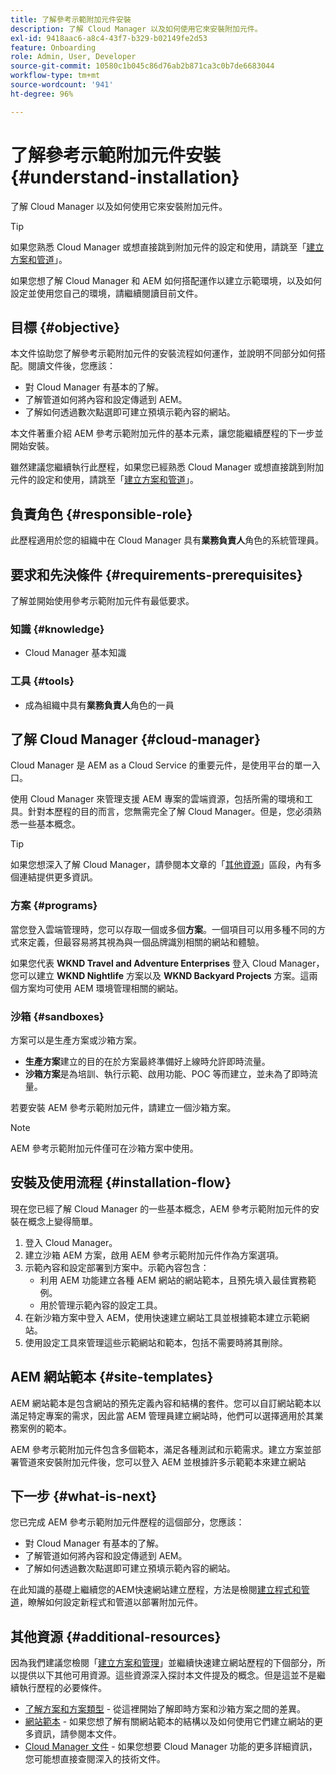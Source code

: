 ```yaml
---
title: 了解參考示範附加元件安裝
description: 了解 Cloud Manager 以及如何使用它來安裝附加元件。
exl-id: 9418aac6-a8c4-43f7-b329-b02149fe2d53
feature: Onboarding
role: Admin, User, Developer
source-git-commit: 10580c1b045c86d76ab2b871ca3c0b7de6683044
workflow-type: tm+mt
source-wordcount: '941'
ht-degree: 96%

---
```


# 了解參考示範附加元件安裝 {#understand-installation}

了解 Cloud Manager 以及如何使用它來安裝附加元件。

>[!TIP]
>
>如果您熟悉 Cloud Manager 或想直接跳到附加元件的設定和使用，請跳至「[建立方案和管道](create-program.md)」。
>
>如果您想了解 Cloud Manager 和 AEM 如何搭配運作以建立示範環境，以及如何設定並使用您自己的環境，請繼續閱讀目前文件。

## 目標 {#objective}

本文件協助您了解參考示範附加元件的安裝流程如何運作，並說明不同部分如何搭配。閱讀文件後，您應該：

* 對 Cloud Manager 有基本的了解。
* 了解管道如何將內容和設定傳遞到 AEM。
* 了解如何透過數次點選即可建立預填示範內容的網站。

本文件著重介紹 AEM 參考示範附加元件的基本元素，讓您能繼續歷程的下一步並開始安裝。

雖然建議您繼續執行此歷程，如果您已經熟悉 Cloud Manager 或想直接跳到附加元件的設定和使用，請跳至「[建立方案和管道](create-program.md)」。

## 負責角色 {#responsible-role}

此歷程適用於您的組織中在 Cloud Manager 具有&#x200B;**業務負責人**&#x200B;角色的系統管理員。

## 要求和先決條件 {#requirements-prerequisites}

了解並開始使用參考示範附加元件有最低要求。

### 知識 {#knowledge}

* Cloud Manager 基本知識

### 工具 {#tools}

* 成為組織中具有&#x200B;**業務負責人**&#x200B;角色的一員

## 了解 Cloud Manager {#cloud-manager}

Cloud Manager 是 AEM as a Cloud Service 的重要元件，是使用平台的單一入口。

使用 Cloud Manager 來管理支援 AEM 專案的雲端資源，包括所需的環境和工具。針對本歷程的目的而言，您無需完全了解 Cloud Manager。但是，您必須熟悉一些基本概念。

>[!TIP]
>
>如果您想深入了解 Cloud Manager，請參閱本文章的「[其他資源](#additional-resources)」區段，內有多個連結提供更多資訊。

### 方案 {#programs}

當您登入雲端管理時，您可以存取一個或多個&#x200B;**方案**。一個項目可以用多種不同的方式來定義，但最容易將其視為與一個品牌識別相關的網站和體驗。

如果您代表 **WKND Travel and Adventure Enterprises** 登入 Cloud Manager，您可以建立 **WKND Nightlife** 方案以及 **WKND Backyard Projects** 方案。這兩個方案均可使用 AEM 環境管理相關的網站。

### 沙箱 {#sandboxes}

方案可以是生產方案或沙箱方案。

* **生產方案**&#x200B;建立的目的在於方案最終準備好上線時允許即時流量。
* **沙箱方案**&#x200B;是為培訓、執行示範、啟用功能、POC 等而建立，並未為了即時流量。

若要安裝 AEM 參考示範附加元件，請建立一個沙箱方案。

>[!NOTE]
>
>AEM 參考示範附加元件僅可在沙箱方案中使用。

## 安裝及使用流程 {#installation-flow}

現在您已經了解 Cloud Manager 的一些基本概念，AEM 參考示範附加元件的安裝在概念上變得簡單。

1. 登入 Cloud Manager。
1. 建立沙箱 AEM 方案，啟用 AEM 參考示範附加元件作為方案選項。
1. 示範內容和設定部署到方案中。示範內容包含：
   * 利用 AEM 功能建立各種 AEM 網站的網站範本，且預先填入最佳實務範例。
   * 用於管理示範內容的設定工具。
1. 在新沙箱方案中登入 AEM，使用快速建立網站工具並根據範本建立示範網站。
1. 使用設定工具來管理這些示範網站和範本，包括不需要時將其刪除。

## AEM 網站範本 {#site-templates}

AEM 網站範本是包含網站的預先定義內容和結構的套件。您可以自訂網站範本以滿足特定專案的需求，因此當 AEM 管理員建立網站時，他們可以選擇適用於其業務案例的範本。

AEM 參考示範附加元件包含多個範本，滿足各種測試和示範需求。建立方案並部署管道來安裝附加元件後，您可以登入 AEM 並根據許多示範範本來建立網站

## 下一步 {#what-is-next}

您已完成 AEM 參考示範附加元件歷程的這個部分，您應該：

* 對 Cloud Manager 有基本的了解。
* 了解管道如何將內容和設定傳遞到 AEM。
* 了解如何透過數次點選即可建立預填示範內容的網站。

在此知識的基礎上繼續您的AEM快速網站建立歷程，方法是檢閱[建立程式和管道](create-program.md)，瞭解如何設定新程式和管道以部署附加元件。

## 其他資源 {#additional-resources}

因為我們建議您檢閱「[建立方案和管理](create-program.md)」並繼續快速建立網站歷程的下個部分，所以提供以下其他可用資源。這些資源深入探討本文件提及的概念。但是這並不是繼續執行歷程的必要條件。

* [了解方案和方案類型](https://experienceleague.adobe.com/docs/experience-manager-cloud-service/content/implementing/using-cloud-manager/programs/program-types.html) - 從這裡開始了解即時方案和沙箱方案之間的差異。
* [網站範本](/help/sites-cloud/administering/site-creation/site-templates.md) - 如果您想了解有關網站範本的結構以及如何使用它們建立網站的更多資訊，請參閱本文件。
* [Cloud Manager 文件](https://experienceleague.adobe.com/docs/experience-manager-cloud-service/content/onboarding/onboarding-concepts/cloud-manager-introduction.html) - 如果您想要 Cloud Manager 功能的更多詳細資訊，您可能想直接查閱深入的技術文件。
